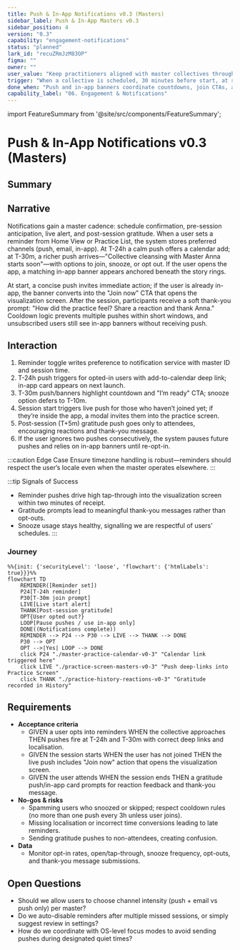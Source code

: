 ```yaml
---
title: Push & In-App Notifications v0.3 (Masters)
sidebar_label: Push & In-App Masters v0.3
sidebar_position: 4
version: "0.3"
capability: "engagement-notifications"
status: "planned"
lark_id: "recuZRmJzM83OP"
figma: ""
owner: ""
user_value: "Keep practitioners aligned with master collectives through timely reminders, countdown nudges, and gentle follow-ups."
trigger: "When a collective is scheduled, 30 minutes before start, at start, and after completion for gratitude prompts."
done_when: "Push and in-app banners coordinate countdowns, join CTAs, and thank-you nudges without feeling spammy."
capability_label: "06. Engagement & Notifications"
---
```


import FeatureSummary from '@site/src/components/FeatureSummary';

# Push & In-App Notifications v0.3 (Masters)

## Summary

<FeatureSummary />

## Narrative
Notifications gain a master cadence: schedule confirmation, pre-session anticipation, live alert, and post-session gratitude. When a user sets a reminder from Home View or Practice List, the system stores preferred channels (push, email, in-app). At T-24h a calm push offers a calendar add; at T-30m, a richer push arrives—"Collective cleansing with Master Anna starts soon"—with options to join, snooze, or opt out. If the user opens the app, a matching in-app banner appears anchored beneath the story rings.

At start, a concise push invites immediate action; if the user is already in-app, the banner converts into the "Join now" CTA that opens the visualization screen. After the session, participants receive a soft thank-you prompt: "How did the practice feel? Share a reaction and thank Anna." Cooldown logic prevents multiple pushes within short windows, and unsubscribed users still see in-app banners without receiving push.

## Interaction
1. Reminder toggle writes preference to notification service with master ID and session time.
2. T-24h push triggers for opted-in users with add-to-calendar deep link; in-app card appears on next launch.
3. T-30m push/banners highlight countdown and "I’m ready" CTA; snooze option defers to T-10m.
4. Session start triggers live push for those who haven’t joined yet; if they’re inside the app, a modal invites them into the practice screen.
5. Post-session (T+5m) gratitude push goes only to attendees, encouraging reactions and thank-you message.
6. If the user ignores two pushes consecutively, the system pauses future pushes and relies on in-app banners until re-opt-in.

:::caution Edge Case
Ensure timezone handling is robust—reminders should respect the user’s locale even when the master operates elsewhere.
:::

:::tip Signals of Success
- Reminder pushes drive high tap-through into the visualization screen within two minutes of receipt.
- Gratitude prompts lead to meaningful thank-you messages rather than opt-outs.
- Snooze usage stays healthy, signalling we are respectful of users’ schedules.
:::

### Journey

```mermaid
%%{init: {'securityLevel': 'loose', 'flowchart': {'htmlLabels': true}}}%%
flowchart TD
    REMINDER([Reminder set])
    P24[T-24h reminder]
    P30[T-30m join prompt]
    LIVE[Live start alert]
    THANK[Post-session gratitude]
    OPT{User opted out?}
    LOOP[Pause pushes / use in-app only]
    DONE((Notifications complete))
    REMINDER --> P24 --> P30 --> LIVE --> THANK --> DONE
    P30 --> OPT
    OPT -->|Yes| LOOP --> DONE
    click P24 "./master-practice-calendar-v0-3" "Calendar link triggered here"
    click LIVE "./practice-screen-masters-v0-3" "Push deep-links into Practice Screen"
    click THANK "./practice-history-reactions-v0-3" "Gratitude recorded in History"
```

## Requirements
- **Acceptance criteria**
  - GIVEN a user opts into reminders WHEN the collective approaches THEN pushes fire at T-24h and T-30m with correct deep links and localisation.
  - GIVEN the session starts WHEN the user has not joined THEN the live push includes "Join now" action that opens the visualization screen.
  - GIVEN the user attends WHEN the session ends THEN a gratitude push/in-app card prompts for reaction feedback and thank-you message.
- **No-gos & risks**
  - Spamming users who snoozed or skipped; respect cooldown rules (no more than one push every 3h unless user joins).
  - Missing localisation or incorrect time conversions leading to late reminders.
  - Sending gratitude pushes to non-attendees, creating confusion.
- **Data**
  - Monitor opt-in rates, open/tap-through, snooze frequency, opt-outs, and thank-you message submissions.

## Open Questions
- Should we allow users to choose channel intensity (push + email vs push only) per master?
- Do we auto-disable reminders after multiple missed sessions, or simply suggest review in settings?
- How do we coordinate with OS-level focus modes to avoid sending pushes during designated quiet times?
